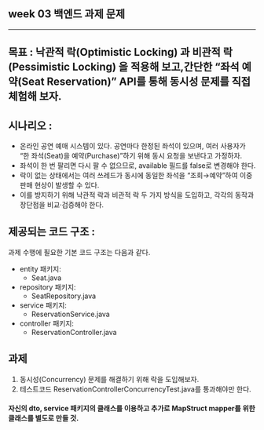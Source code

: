 ## week 03 백엔드 과제 문제

---

## 목표 : 낙관적 락(Optimistic Locking) 과 비관적 락(Pessimistic Locking) 을 적용해 보고,간단한 “좌석 예약(Seat Reservation)” API를 통해 동시성 문제를 직접 체험해 보자.

## 시나리오 :

 - 온라인 공연 예매 시스템이 있다. 공연마다 한정된 좌석이 있으며, 여러 사용자가 “한 좌석(Seat)을 예약(Purchase)”하기 위해 동시 요청을 보낸다고 가정하자.
 - 좌석이 한 번 팔리면 다시 팔 수 없으므로, available 필드를 false로 변경해야 한다.
 - 락이 없는 상태에서는 여러 쓰레드가 동시에 동일한 좌석을 “조회→예약”하여 이중 판매 현상이 발생할 수 있다.
 - 이를 방지하기 위해 낙관적 락과 비관적 락 두 가지 방식을 도입하고, 각각의 동작과 장단점을 비교·검증해야 한다.

## 제공되는 코드 구조 :

과제 수행에 필요한 기본 코드 구조는 다음과 같다.

- entity 패키지:
    - Seat.java
- repository 패키지:
    - SeatRepository.java
- service 패키지:
    - ReservationService.java
- controller 패키지:
    - ReservationController.java

## 과제
1. 동시성(Concurrency) 문제를 해결하기 위해 락을 도입해보자.
2. 테스트코드 ReservationControllerConcurrencyTest.java를 통과해야만 한다.


#### 자신의 dto, service 패키지의 클래스를 이용하고 추가로 MapStruct mapper를 위한 클래스를 별도로 만들 것.

